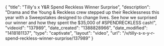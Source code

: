 {
    "title": "Tilly's x Y&R Spend Reckless Winner Surprise",
    "description": "Drama and the Young & Reckless crew stepped up their Recklessness this year with a Sweepstakes designed to change lives. See how we surprised our winner and how they spent the $35,000 of #SPENDRECKLESS cash!",
    "videoid": "137989",
    "date_created": "1388828966",
    "date_modified": "1418181137",
    "type": "captivate",
    "layout": "video",
    "url": "\/v\/tilly-s-x-y-r-spend-reckless-winner-surprise\/137989"
}
